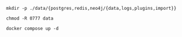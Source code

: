 ```shell
mkdir -p ./data/{postgres,redis,neo4j/{data,logs,plugins,import}}
```

```shell
chmod -R 0777 data 
```

```shell
docker compose up -d
```